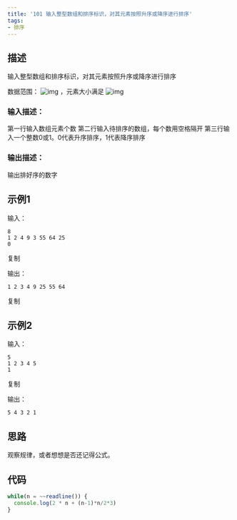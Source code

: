 ```yaml
---
title: '101 输入整型数组和排序标识，对其元素按照升序或降序进行排序'
tags:
- 排序
---
```


## 描述

输入整型数组和排序标识，对其元素按照升序或降序进行排序

数据范围： ![img](https://www.nowcoder.com/equation?tex=1%20%5Cle%20n%20%5Cle%201000%20%5C) ，元素大小满足 ![img](https://www.nowcoder.com/equation?tex=0%20%5Cle%20val%20%5Cle%20100000%20%5C)

### 输入描述：

第一行输入数组元素个数
第二行输入待排序的数组，每个数用空格隔开
第三行输入一个整数0或1。0代表升序排序，1代表降序排序

### 输出描述：

输出排好序的数字

## 示例1

输入：

```
8
1 2 4 9 3 55 64 25
0
```

复制

输出：

```
1 2 3 4 9 25 55 64
```

复制

## 示例2

输入：

```
5
1 2 3 4 5
1
```

复制

输出：

```
5 4 3 2 1
```

## 思路

观察规律，或者想想是否还记得公式。

## 代码

```js
while(n = ~~readline()) {
  console.log(2 * n + (n-1)*n/2*3)
}
```

